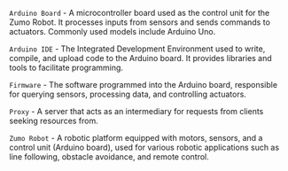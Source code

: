 `Arduino Board` - A microcontroller board used as the control unit for the Zumo Robot. It processes inputs from sensors and sends commands to actuators. Commonly used models include Arduino Uno.
       
`Arduino IDE` - The Integrated Development Environment used to write, compile, and upload code to the Arduino board. It provides libraries and tools to facilitate programming.
       
`Firmware` - The software programmed into the Arduino board, responsible for querying sensors, processing data, and controlling actuators.

`Proxy` - A server that acts as an intermediary for requests from clients seeking resources from.

`Zumo Robot` - A robotic platform equipped with motors, sensors, and a control unit (Arduino board), used for various robotic applications such as line following, obstacle avoidance, and remote control.

